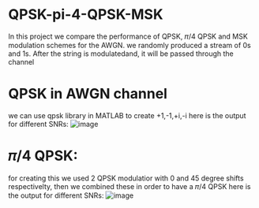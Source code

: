 # QPSK-pi-4-QPSK-MSK

In this project we compare the 
performance of QPSK, 𝜋/4 QPSK and MSK modulation schemes for the AWGN. we randomly produced a stream of 0s and 1s. After the 
string is modulatedand, it will be passed through the channel


# QPSK in AWGN channel
 we can use  qpsk library in MATLAB to create  +1,-1,+i,-i 
 here is the output for different SNRs:
 ![image](https://user-images.githubusercontent.com/70627266/134638112-30ff7070-27f5-4385-bd1d-5cf9f57dc815.png)
 
 
# 𝜋/4 QPSK:
for creating this we used 2 QPSK modulatior with 0 and 45 degree shifts respectivelty, then we combined these in order to have a 𝜋/4 QPSK
here is the output for different SNRs:
![image](https://user-images.githubusercontent.com/70627266/134639024-992fc8e9-6dd1-4690-ac32-b4bcc888536b.png)


